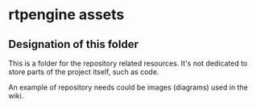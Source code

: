 rtpengine assets
==================================

Designation of this folder
--------------------

This is a folder for the repository related resources.
It's not dedicated to store parts of the project itself, such as code.

An example of repository needs could be images (diagrams) used in the wiki.